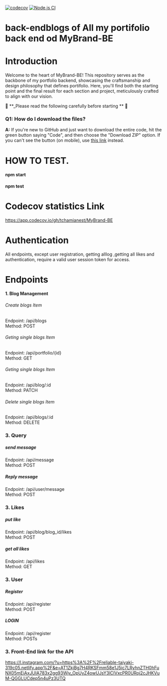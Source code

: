 [![codecov](https://codecov.io/github/tchamianest/MyBrand-BE/graph/badge.svg?token=ZQK3VYHML4)](https://codecov.io/github/tchamianest/MyBrand-BE)
[![Node.js CI](https://github.com/tchamianest/MyBrand-BE/actions/workflows/testing.yml/badge.svg)](https://github.com/tchamianest/MyBrand-BE/actions/workflows/testing.yml)

# back-endblogs of All my portifolio back end od MyBrand-BE

# Introduction

Welcome to the heart of MyBrand-BE! This repository serves as the backbone of my portfolio backend, showcasing the craftsmanship and design philosophy that defines portifolio. Here, you'll find both the starting point and the final result for each section and project, meticulously crafted to align with our vision.

🚨 **\_Please read the following carefully before starting ** 🚨

### Q1: How do I download the files?

**A:** If you're new to GitHub and just want to download the entire code, hit the green button saying "Code", and then choose the "Download ZIP" option. If you can't see the button (on mobile), use [this link](https://github.com/tchamianest/MyBrand-BE.git) instead.

# HOW TO TEST.

 <h4>npm start</h4> 
 <h4>npm test</h4>

# Codecov statistics Link

<https://app.codecov.io/gh/tchamianest/MyBrand-BE>

# Authentication

All endpoints, except user registration, getting alllog ,getting all likes and authentication, require a valid user session token for access.

# Endpoints

#### 1. Blog Management

###### Create blogs Item

Endpoint: /api/blogs <br/>
Method: POST

###### Geting single blogs Item

Endpoint: /api/portfolio/{id}</br>
Method: GET

###### Geting single blogs Item

Endpoint: /api/blog/:id<br/>
Method: PATCH

###### Delete single blogs Item

Endpoint: /api/blogs/:id<br/>
Method: DELETE

### 3. Query

##### send message

Endpoint: /api/message<br/>
Method: POST

##### Reply message

Endpoint: /api/user/message<br/>
Method: POST

### 3. Likes

##### put like

Endpoint: /api/blog/blog_id/likes<br/>
Method: POST

##### get all likes

Endpoint: /api/likes<br/>
Method: GET

### 3. User

##### Register

Endpoint: /api/register <br/>
Method: POST

##### LOGIN

Endpoint: /api/register </br>
Method: POSTs

### 3. Front-End link for the API
<https://l.instagram.com/?u=https%3A%2F%2Freliable-taiyaki-319c05.netlify.app%2F&e=AT1ZkjBg7H4RKSFmm58e1J5ic7LRyhnZTH0hFuNX05mEiAxJUIA783x2gg93Wjv_OpUyZ4owUJsY3lClVxcPR0URoj2cJHKVuM-QGGLUCdep5n4uPz3UTQ>
